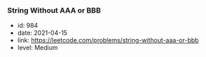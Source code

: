 ### String Without AAA or BBB

* id: 984
* date: 2021-04-15
* link: https://leetcode.com/problems/string-without-aaa-or-bbb
* level: Medium
